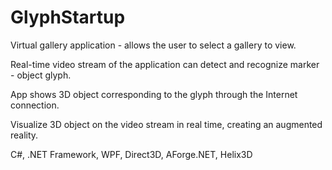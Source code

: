 # GlyphStartup

Virtual gallery application - allows the user to select a gallery to view. 

Real-time video stream of the application can detect and recognize marker - object glyph.

App shows 3D object corresponding to the glyph through the Internet connection. 

Visualize 3D object on the video stream in real time, creating an augmented reality.

C#, .NET Framework, WPF, Direct3D, AForge.NET, Helix3D 

